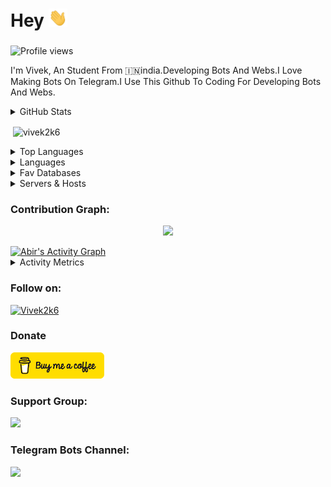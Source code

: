 # Hey <img src="./assets/wave.gif" width="30px"> 

###

![Profile views](https://gpvc.arturio.dev/Vivek2k6)

I'm Vivek, An Student From 🇮🇳india.Developing Bots And Webs.I Love Making Bots On Telegram.I Use This Github To Coding For Developing Bots And Webs.

<details>
  <summary>GitHub Stats</summary>
  <br/>
<p align="left"> <a href="https://github.com/vivek2k6"><img src="https://github-profile-trophy.vercel.app/?username=vivek2k6" alt="vivek2k6" /></a> </p>

</details>

<p>&nbsp;<img align="center" src="https://github-readme-stats.vercel.app/api?username=vivek2k6&show_icons=true&locale=en" alt="vivek2k6" /></p>

<details>
    <summary>Top Languages</summary>
    <br/>

[![Top Langs](https://github-readme-stats.vercel.app/api/top-langs/?username=vivek2k6)](https://github.com/vivek2k6)

</details>

<details>
    <summary>Languages</summary>
    <br/>
<p align="left"> <a href="https://www.gnu.org/software/bash/" target="_blank"> <img src="https://www.vectorlogo.zone/logos/gnu_bash/gnu_bash-icon.svg" alt="bash" width="40" height="40"/> </a> <a href="https://git-scm.com/" target="_blank"> <img src="https://github.com/Thomas-George-T/Thomas-George-T/raw/master/assets/git.svg" alt="git" width="40" height="40"/> </a> <a href="https://www.w3.org/html/" target="_blank"> <img src="https://raw.githubusercontent.com/devicons/devicon/master/icons/html5/html5-original-wordmark.svg" alt="html5" width="40" height="40"/> </a> <a href="https://www.python.org" target="_blank"> <img src="https://raw.githubusercontent.com/devicons/devicon/master/icons/python/python-original.svg" alt="python" width="40" height="40"/> </a> </p>

</details>

<details>
    <summary>Fav Databases</summary>
    <br/>
<p align="left"> <a href="https://www.mongodb.com/" target="_blank"> <img src="https://raw.githubusercontent.com/devicons/devicon/master/icons/mongodb/mongodb-original-wordmark.svg" alt="mongodb" width="40" height="40"/> </a> <a href="https://www.postgresql.org" target="_blank"> <img src="https://raw.githubusercontent.com/devicons/devicon/master/icons/postgresql/postgresql-original-wordmark.svg" alt="postgresql" width="40" height="40"/> </a> </p>

</details>

<details>
    <summary>Servers & Hosts</summary>
    <br/>
<p align="left"> <a href="https://github.com/" target="_blank"> <img src="https://github.com/devicons/devicon/raw/master/icons/github/github-original-wordmark.svg" alt="github" width="40" height="40"/> </a> <a href="https://heroku.com" target="_blank"> <img src="https://github.com/Thomas-George-T/Thomas-George-T/raw/master/assets/heroku.svg" alt="heroku" width="40" height="40"/> </a> </p>

</details>

### Contribution Graph:

<p align="center">
  <a href="https://github.com/vivek2k6">
    <img src="https://github-readme-streak-stats.herokuapp.com/?user=vivek2k6#version3"/>
  </a>
</p>
<a href="https://github.com/vivek2k6"><img alt="Abir's Activity Graph" src="https://activity-graph.herokuapp.com/graph?username=vivek2k6&bg_color=1F222E&color=F8D866&line=F85D7F&point=FFFFFF&hide_border=true" /></a>

<details>
  <summary>Activity Metrics</summary>
  <br/>
<p align="left"> <a href="https://github.com/vivek2k6"><img src="https://metrics.lecoq.io/vivek2k6?template=classic&base.header=0&base.metadata=0&isocalendar=1&languages=1&people=1&isocalendar.duration=half-year&languages.limit=8&languages.sections=most-used&languages.colors=github&languages.threshold=0%25&languages.indepth=false&languages.recent.load=300&languages.recent.days=14&people.limit=24&people.size=28&people.types=followers%2C%20following&people.identicons=false&people.shuffle=false&config.timezone=Asia%2FCalcutta" alt="vivek2k6" /></a> </p>

</details>

### Follow on:
[![Vivek2k6](https://img.icons8.com/fluent/48/000000/telegram-app.png)][telegram]

### Donate
<a href="https://buymeacoffee.com/vivektp"><img src="./assets/68747470733a2f2f63646e2e6275796d6561636f666665652e636f6d2f627574746f6e732f76322f64656661756c742d79656c6c6f772e706e67.png" width="150px"></a>

### Support Group:
<a href="https://t.me/DevsChats"><img src="https://img.shields.io/badge/Bot%20Support-Join%20Telegram%20Group-blue.svg?logo=telegram"></a>

### Telegram Bots Channel:
<a href="https://t.me/MyOwnBots"><img src="https://img.shields.io/badge/My%20Own%20Bots-Join%20Telegram%20Channel-blue.svg?logo=telegram"></a>

[telegram]: https://t.me/vivek2k6
[Buy Me A Coffee]: https://buymeacoffee.com/vivektp
